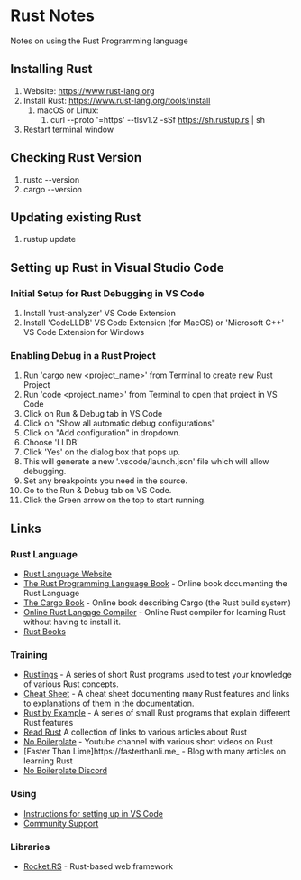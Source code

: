 # Rust Notes

Notes on using the Rust Programming language

## Installing Rust

1. Website: https://www.rust-lang.org
2. Install Rust: https://www.rust-lang.org/tools/install
    1. macOS or Linux:
        1. curl --proto '=https' --tlsv1.2 -sSf https://sh.rustup.rs | sh
3. Restart terminal window

## Checking Rust Version
1. rustc --version
2. cargo --version

## Updating existing Rust
1. rustup update

## Setting up Rust in Visual Studio Code

### Initial Setup for Rust Debugging in VS Code

1. Install 'rust-analyzer' VS Code Extension
2. Install 'CodeLLDB' VS Code Extension (for MacOS) or 'Microsoft C++' VS Code Extension for Windows

### Enabling Debug in a Rust Project 

1. Run 'cargo new <project_name>' from Terminal to create new Rust Project
2. Run 'code <project_name>' from Terminal to open that project in VS Code
3. Click on Run & Debug tab in VS Code
4. Click on "Show all automatic debug configurations"
5. Click on "Add configuration" in dropdown.
6. Choose 'LLDB'
7. Click 'Yes' on the dialog box that pops up.
8. This will generate a new '.vscode/launch.json' file which will allow debugging.
9. Set any breakpoints you need in the source.
10. Go to the Run & Debug tab on VS Code.
11. Click the Green arrow on the top to start running.

## Links

### Rust Language

* [Rust Language Website](https://www.rust-lang.org)
* [The Rust Programming Language Book](https://doc.rust-lang.org/book/) - Online book documenting the Rust Language
* [The Cargo Book](https://doc.rust-lang.org/stable/cargo/) - Online book describing Cargo (the Rust build system)
* [Online Rust Langage Compiler](https://play.rust-lang.org) - Online Rust compiler for learning Rust without having to install it.
* [Rust Books](https://rust-lang.org/learn)

### Training

* [Rustlings](https://github.com/rust-lang/rustlings) - A series of short Rust programs used to test your knowledge of various Rust concepts.
* [Cheat Sheet](https://cheats.rs/) - A cheat sheet documenting many Rust features and links to explanations of them in the documentation.
* [Rust by Example](https://doc.rust-lang.org/rust-by-example/) - A series of small Rust programs that explain different Rust features
* [Read Rust](https://readrust.net) A collection of links to various articles about Rust
* [No Boilerplate](https://www.youtube.com/@NoBoilerplate) - Youtube channel with various short videos on Rust
* [Faster Than Lime]https://fasterthanli.me_ - Blog with many articles on learning Rust
* [No Boilerplate Discord](https://noboilerplate.org/discord)

### Using

* [Instructions for setting up in VS Code](https://code.visualstudio.com/docs/languages/rust)
* [Community Support](https://www.rust-;ang.org/community)

### Libraries

* [Rocket.RS](https://rocket.rs) - Rust-based web framework 
